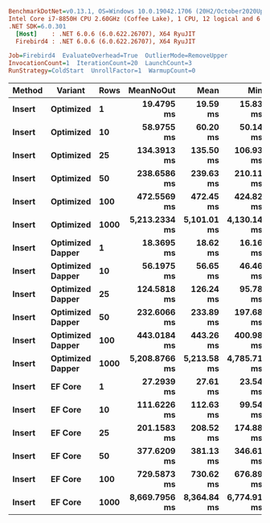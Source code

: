 ``` ini

BenchmarkDotNet=v0.13.1, OS=Windows 10.0.19042.1706 (20H2/October2020Update)
Intel Core i7-8850H CPU 2.60GHz (Coffee Lake), 1 CPU, 12 logical and 6 physical cores
.NET SDK=6.0.301
  [Host]    : .NET 6.0.6 (6.0.622.26707), X64 RyuJIT
  Firebird4 : .NET 6.0.6 (6.0.622.26707), X64 RyuJIT

Job=Firebird4  EvaluateOverhead=True  OutlierMode=RemoveUpper  
InvocationCount=1  IterationCount=20  LaunchCount=3  
RunStrategy=ColdStart  UnrollFactor=1  WarmupCount=0  

```
|      Method |         Variant | Rows |     MeanNoOut |        Mean |         Min |          Q1 |      Median |          Q3 |         Max |
|------------ |---------------- |----- |--------------:|------------:|------------:|------------:|------------:|------------:|------------:|
| **Insert** |       **Optimized** |    **1** |    **19.4795 ms** |    **19.59 ms** |    **15.83 ms** |    **18.04 ms** |    **19.59 ms** |    **20.95 ms** |    **25.46 ms** |
| **Insert** |       **Optimized** |   **10** |    **58.9755 ms** |    **60.20 ms** |    **50.14 ms** |    **55.44 ms** |    **59.39 ms** |    **63.41 ms** |    **81.94 ms** |
| **Insert** |       **Optimized** |   **25** |   **134.3913 ms** |   **135.50 ms** |   **106.93 ms** |   **127.66 ms** |   **134.74 ms** |   **141.79 ms** |   **175.38 ms** |
| **Insert** |       **Optimized** |   **50** |   **238.6586 ms** |   **239.63 ms** |   **210.11 ms** |   **227.89 ms** |   **237.70 ms** |   **249.70 ms** |   **280.20 ms** |
| **Insert** |       **Optimized** |  **100** |   **472.5569 ms** |   **472.45 ms** |   **424.82 ms** |   **452.79 ms** |   **474.76 ms** |   **488.61 ms** |   **529.48 ms** |
| **Insert** |       **Optimized** | **1000** | **5,213.2334 ms** | **5,101.01 ms** | **4,130.14 ms** | **5,132.87 ms** | **5,211.45 ms** | **5,301.22 ms** | **5,546.41 ms** |
| **Insert** | **Optimized Dapper** |    **1** |    **18.3695 ms** |    **18.62 ms** |    **16.16 ms** |    **17.50 ms** |    **18.33 ms** |    **19.35 ms** |    **28.43 ms** |
| **Insert** | **Optimized Dapper** |   **10** |    **56.1975 ms** |    **56.65 ms** |    **46.46 ms** |    **51.49 ms** |    **55.79 ms** |    **60.77 ms** |    **78.44 ms** |
| **Insert** | **Optimized Dapper** |   **25** |   **124.5818 ms** |   **126.24 ms** |    **95.78 ms** |   **116.45 ms** |   **123.78 ms** |   **135.20 ms** |   **164.42 ms** |
| **Insert** | **Optimized Dapper** |   **50** |   **232.6066 ms** |   **233.89 ms** |   **197.68 ms** |   **217.62 ms** |   **234.59 ms** |   **242.73 ms** |   **297.92 ms** |
| **Insert** | **Optimized Dapper** |  **100** |   **443.0184 ms** |   **443.26 ms** |   **400.98 ms** |   **427.68 ms** |   **444.67 ms** |   **459.25 ms** |   **503.08 ms** |
| **Insert** | **Optimized Dapper** | **1000** | **5,208.8766 ms** | **5,213.58 ms** | **4,785.71 ms** | **5,153.12 ms** | **5,205.75 ms** | **5,280.31 ms** | **5,413.40 ms** |
| **Insert** |          **EF Core** |    **1** |    **27.2939 ms** |    **27.61 ms** |    **23.54 ms** |    **25.81 ms** |    **26.92 ms** |    **29.16 ms** |    **34.89 ms** |
| **Insert** |          **EF Core** |   **10** |   **111.6226 ms** |   **112.63 ms** |    **99.54 ms** |   **105.84 ms** |   **110.71 ms** |   **118.37 ms** |   **131.50 ms** |
| **Insert** |          **EF Core** |   **25** |   **201.1583 ms** |   **208.52 ms** |   **174.88 ms** |   **189.12 ms** |   **199.28 ms** |   **218.66 ms** |   **308.89 ms** |
| **Insert** |          **EF Core** |   **50** |   **377.6209 ms** |   **381.13 ms** |   **346.61 ms** |   **364.11 ms** |   **376.60 ms** |   **391.18 ms** |   **442.25 ms** |
| **Insert** |          **EF Core** |  **100** |   **729.5873 ms** |   **730.62 ms** |   **676.89 ms** |   **711.66 ms** |   **727.47 ms** |   **748.84 ms** |   **806.49 ms** |
| **Insert** |          **EF Core** | **1000** | **8,669.7956 ms** | **8,364.84 ms** | **6,774.91 ms** | **7,446.20 ms** | **8,814.54 ms** | **8,983.30 ms** | **9,158.32 ms** |

